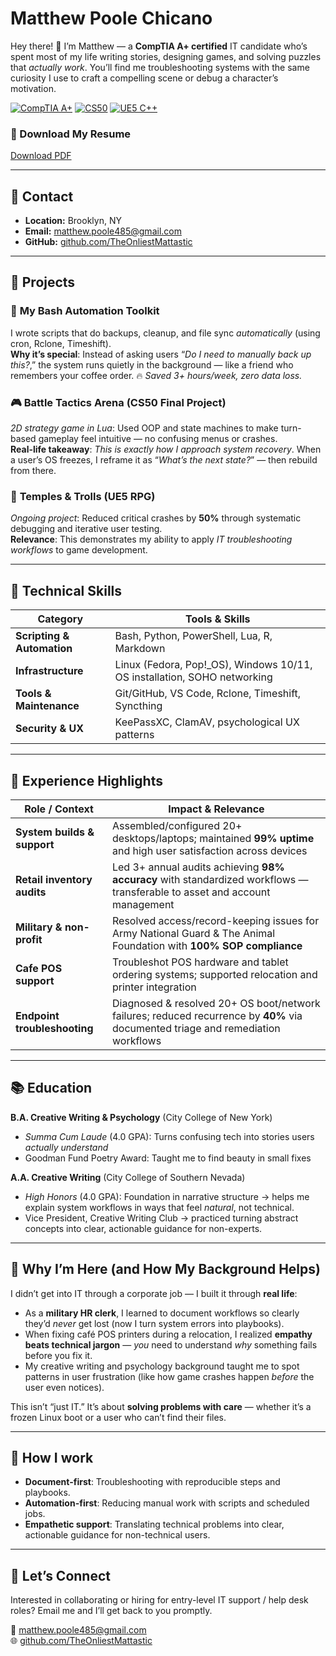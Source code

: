 # Matthew Poole Chicano

Hey there! 👋 I’m Matthew — a **CompTIA A+ certified** IT candidate who’s spent most of my life writing stories, designing games, and solving puzzles that *actually work*. You’ll find me troubleshooting systems with the same curiosity I use to craft a compelling scene or debug a character’s motivation.  

[![CompTIA A+](https://img.shields.io/badge/CompTIA%20A+-Certified-green)](/images/A+-pdf.pdf)
[![CS50](https://img.shields.io/badge/CS50%20Intro%20to%20CS-blue)](/images/CS50_introCS.pdf)
[![UE5 C++](https://img.shields.io/badge/Unreal%20Engine%205-C%2B%2B-blue)](/images/UE5_C++Dev.pdf)  

### 📄 Download My Resume

[Download PDF](https://raw.githubusercontent.com/theonliestmattastic/theonliestmattastic.github.io/main/resume.pdf)

---

## 🪪 Contact

- **Location:** Brooklyn, NY  
- **Email:** [matthew.poole485@gmail.com](mailto:matthew.poole485@gmail.com)  
- **GitHub:** [github.com/TheOnliestMattastic](https://github.com/TheOnliestMattastic)  

---

## 📐 Projects

### 🔐 **My Bash Automation Toolkit**
I wrote scripts that do backups, cleanup, and file sync *automatically* (using cron, Rclone, Timeshift).  
**Why it’s special**: Instead of asking users “*Do I need to manually back up this?*,” the system runs quietly in the background — like a friend who remembers your coffee order. 🔥 *Saved 3+ hours/week, zero data loss.*  

### 🎮 **Battle Tactics Arena** (CS50 Final Project)
*2D strategy game in Lua*: Used OOP and state machines to make turn-based gameplay feel intuitive — no confusing menus or crashes.  
**Real-life takeaway**: *This is exactly how I approach system recovery*. When a user’s OS freezes, I reframe it as “*What’s the next state?*” — then rebuild from there.  

### 🏰 **Temples & Trolls** (UE5 RPG)
*Ongoing project*: Reduced critical crashes by **50%** through systematic debugging and iterative user testing.  
**Relevance**: This demonstrates my ability to apply *IT troubleshooting workflows* to game development.  

---

## 🧰 Technical Skills

| Category                   | Tools & Skills                                                           | 
|----------------------------|--------------------------------------------------------------------------|
| **Scripting & Automation** | Bash, Python, PowerShell, Lua, R, Markdown                               | 
| **Infrastructure**         | Linux (Fedora, Pop!_OS), Windows 10/11, OS installation, SOHO networking | 
| **Tools & Maintenance**    | Git/GitHub, VS Code, Rclone, Timeshift, Syncthing                        |
| **Security & UX**          | KeePassXC, ClamAV, psychological UX patterns                             |

---

## 💼 Experience Highlights

| Role / Context               | Impact & Relevance                                                                                                               |
|------------------------------|----------------------------------------------------------------------------------------------------------------------------------|
| **System builds & support**  | Assembled/configured 20+ desktops/laptops; maintained **99% uptime** and high user satisfaction across devices                   |
| **Retail inventory audits**  | Led 3+ annual audits achieving **98% accuracy** with standardized workflows — transferable to asset and account management       |
| **Military & non-profit**    | Resolved access/record-keeping issues for Army National Guard & The Animal Foundation with **100% SOP compliance**               |
| **Cafe POS support**         | Troubleshot POS hardware and tablet ordering systems; supported relocation and printer integration                               |
| **Endpoint troubleshooting** | Diagnosed & resolved 20+ OS boot/network failures; reduced recurrence by **40%** via documented triage and remediation workflows |

---

## 📚 Education

**B.A. Creative Writing & Psychology** (City College of New York)  
- *Summa Cum Laude* (4.0 GPA): Turns confusing tech into stories users *actually understand*  
- Goodman Fund Poetry Award: Taught me to find beauty in small fixes  

**A.A. Creative Writing** (City College of Southern Nevada)  
- *High Honors* (4.0 GPA): Foundation in narrative structure → helps me explain system workflows in ways that feel *natural*, not technical.  
- Vice President, Creative Writing Club → practiced turning abstract concepts into clear, actionable guidance for non-experts.  

---

## 🌱 Why I’m Here (and How My Background Helps)

I didn’t get into IT through a corporate job — I built it through **real life**:  
- As a **military HR clerk**, I learned to document workflows so clearly they’d *never* get lost (now I turn system errors into playbooks).  
- When fixing café POS printers during a relocation, I realized **empathy beats technical jargon** — *you* need to understand *why* something fails before you fix it.  
- My creative writing and psychology background taught me to spot patterns in user frustration (like how game crashes happen *before* the user even notices).  

This isn’t “just IT.” It’s about **solving problems with care** — whether it’s a frozen Linux boot or a user who can’t find their files.  

---

## 🔧 How I work

- **Document-first**: Troubleshooting with reproducible steps and playbooks.  
- **Automation-first**: Reducing manual work with scripts and scheduled jobs.  
- **Empathetic support**: Translating technical problems into clear, actionable guidance for non-technical users.  

---

## 👋 Let’s Connect

Interested in collaborating or hiring for entry-level IT support / help desk roles? Email me and I’ll get back to you promptly.  

📧 [matthew.poole485@gmail.com](mailto:matthew.poole485@gmail.com)  
🌐 [github.com/TheOnliestMattastic](https://github.com/TheOnliestMattastic)
